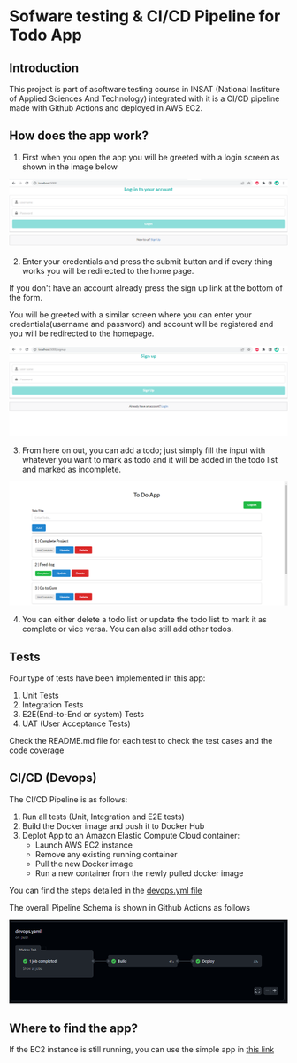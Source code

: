 # Sofware testing & CI/CD Pipeline for Todo App


## Introduction

This project is part of asoftware testing course in INSAT (National Institure of Applied Sciences And Technology) integrated with it is a CI/CD pipeline made with Github Actions and deployed in AWS EC2.

## How does the app work?
1. First when you open the app you will be greeted with a login screen as shown in the image below

![Login Screen](/assets/login_screen.png "Login Screen")

2. Enter your credentials and press the submit button and if every thing works you will be redirected to the home page.

If you don't have an account already press the sign up link at the bottom of the form.

You will be greeted with a similar screen where you can enter your credentials(username and password) and account will be registered and you will be redirected to the homepage.

![Signup Screen](/assets/signup.png "Signup Screen")

3. From here on out, you can add a todo; just simply fill the input with whatever you want to mark as todo and it will be added in the todo list and marked as incomplete.

![Homepage](/assets/todo_list.png "Homepage")

4. You can either delete a todo list or update the todo list to mark it as complete or vice versa. You can also still add other todos.



## Tests

Four type of tests have been implemented in this app:

1. Unit Tests
2. Integration Tests
3. E2E(End-to-End or system) Tests
4. UAT (User Acceptance Tests)

Check the README.md file for each test to check the test cases and the code coverage

## CI/CD (Devops)
The CI/CD Pipeline is as follows: 

1. Run all tests (Unit, Integration and E2E tests)
2. Build the Docker image and push it to Docker Hub
3. Deplot App to an Amazon Elastic Compute Cloud container:
    - Launch AWS EC2 instance
    - Remove any existing running container
    - Pull the new Docker image
    - Run a new container from the newly pulled docker image

You can find the steps detailed in the [devops.yml file](https://github.com/YoussefJJ/software-testing-devops/blob/main/.github/workflows/devops.yaml)

The overall Pipeline Schema is shown in Github Actions as follows

![CI/CD Pipeline](/assets/cicd.png "CI/CD Pipeline")

## Where to find the app?

If the EC2 instance is still running, you can use the simple app in [this link](http:\\54.249.164.48:5000)

